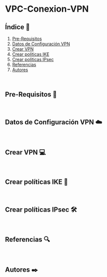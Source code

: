 # VPC-Conexion-VPN


## Índice  📰
1. [Pre-Requisitos](#Pre-Requisitos-pencil)
2. [Datos de Configuración VPN](#Datos-de-Configuración-VPN-cloud)
3. [Crear VPN](#Crear-VPN-computer)
4. [Crear políticas IKE](#Crear-políticas-IKE-wrench)
5. [Crear políticas IPsec](#Crear-políticas-IPsec-hammer_and_wrench)
7. [Referencias](#Referencias-mag)
8. [Autores](#Autores-black_nib)
<br />

## Pre-Requisitos :pencil:
<br />

## Datos de Configuración VPN :cloud:
<br />

## Crear VPN :computer:
<br />

## Crear políticas IKE :wrench:
<br />

## Crear políticas IPsec :hammer_and_wrench:
<br />

## Referencias :mag:
<br />

## Autores :black_nib:
